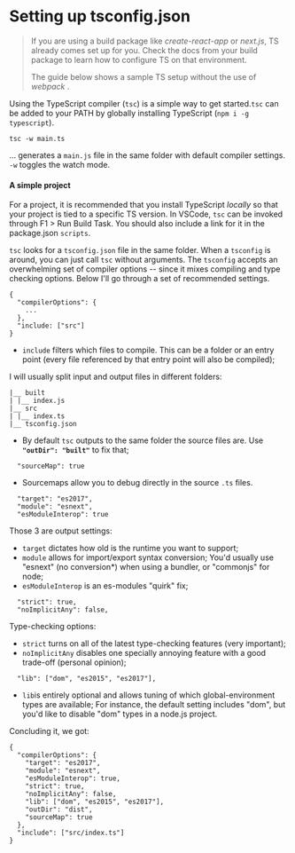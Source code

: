 # Setting up tsconfig.json

> If you are using a build package like _create-react-app_ or _next.js_, TS already comes set up for you. Check the docs from your build package to learn how to configure TS on that environment.
>
> The guide below shows a sample TS setup without the use of _webpack_ .

Using the TypeScript compiler \(`tsc`\) is a simple way to get started.`tsc` can be added to your PATH by globally installing TypeScript \(`npm i -g typescript`\).

```text
tsc -w main.ts
```

... generates a `main.js` file in the same folder with default compiler settings. `-w` toggles the watch mode.

#### A simple project

For a project, it is recommended that you install TypeScript _locally_ so that your project is tied to a specific TS version. In VSCode, `tsc` can be invoked through F1 &gt; Run Build Task. You should also include a link for it in the package.json `scripts`.

`tsc` looks for a `tsconfig.json` file in the same folder. When a `tsconfig` is around, you can just call `tsc` without arguments. The `tsconfig` accepts an overwhelming set of compiler options -- since it mixes compiling and type checking options. Below I'll go through a set of recommended settings.

```text
{
  "compilerOptions": {
    ...
  },
  "include: ["src"]
}
```

* `include` filters which files to compile. This can be a folder or an entry point \(every file referenced by that entry point will also be compiled\);

I will usually split input and output files in different folders:

```text
|__ built
| |__ index.js
|__ src
| |__ index.ts
|__ tsconfig.json
```

* By default `tsc` outputs to the same folder the source files are. Use **`"outDir": "built"`** to fix that;

```text
  "sourceMap": true
```

* Sourcemaps allow you to debug directly in the source `.ts` files.

```text
  "target": "es2017",
  "module": "esnext",
  "esModuleInterop": true
```

Those 3 are output settings:

* `target` dictates how old is the runtime you want to support;
* `module` allows for import/export syntax conversion; You'd usually use "esnext" \(no conversion\*\) when using a bundler, or "commonjs" for node;
* `esModuleInterop` is an es-modules "quirk" fix;

```text
  "strict": true,
  "noImplicitAny": false,
```

Type-checking options:

* `strict` turns on all of the latest type-checking features \(very important\);
* `noImplicitAny` disables one specially annoying feature with a good trade-off \(personal opinion\);

```text
  "lib": ["dom", "es2015", "es2017"],
```

* `lib`is entirely optional and allows tuning of which global-environment types are available; For instance, the default setting includes "dom", but you'd like to disable "dom" types in a node.js project.

Concluding it, we got:

```text
{
  "compilerOptions": {
    "target": "es2017",
    "module": "esnext",
    "esModuleInterop": true,
    "strict": true,
    "noImplicitAny": false,
    "lib": ["dom", "es2015", "es2017"],
    "outDir": "dist",
    "sourceMap": true
  },
  "include": ["src/index.ts"]
}
```

